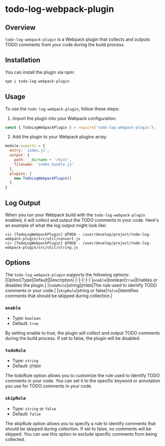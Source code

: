 # todo-log-webpack-plugin

## Overview

`todo-log-webpack-plugin` is a Webpack plugin that collects and outputs TODO comments from your code during the build process.

## Installation

You can install the plugin via npm:

```bash
npm i todo-log-webpack-plugin
```

## Usage
To use the `todo-log-webpack-plugin`, follow these steps:

1. Import the plugin into your Webpack configuration:
```js
const { TodoLogWebpackPlugin } = require('todo-log-webpack-plugin');
```

2. Add the plugin to your Webpack plugins array:
```js
module.exports = {
  entry: 'index.js',
  output: {
    path: __dirname + '/dist',
    filename: 'index_bundle.js'
  },
  plugins: [
    new TodoLogWebpackPlugin()
  ]
}
```

## Log Output
When you run your Webpack build with the `todo-log-webpack-plugin` enabled, it will collect and output the TODO comments in your code. Here's an example of what the log output might look like:
```
<i> [TodoLogWebpackPlugin] @TODO - /user/develop/project/todo-log-webpack-plugin/src/util/convert.js
<i> [TodoLogWebpackPlugin] @TODO - /user/develop/project/todo-log-webpack-plugin/src/util/string.js
```

## Options
The `todo-log-webpack-plugin` supports the following options:
|Option|Type|Default|Description|
|-|-|-|-|
|`enable`|boolean|`true`|Enables or disables the plugin.|
|`todoRule`|string|`@TODO`|The rule used to identify TODO comments in your code.|
|`skipRule`|string or false|`false`|Identifies comments that should be skipped during collection.|

### `enable`
- Type: `boolean`
- Default: `true`

By setting enable to true, the plugin will collect and output TODO comments during the build process. If set to false, the plugin will be disabled.

### `todoRule`
- Type: `string`
- Default: `@TODO`

The todoRule option allows you to customize the rule used to identify TODO comments in your code. You can set it to the specific keyword or annotation you use for TODO comments in your code.

### `skipRule`
- Type: `string` or `false`
- Default: `false`

The skipRule option allows you to specify a rule to identify comments that should be skipped during collection. If set to false, no comments will be skipped. You can use this option to exclude specific comments from being collected.